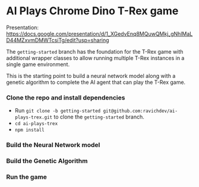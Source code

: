 # AI Plays Chrome Dino T-Rex game
Presentation: https://docs.google.com/presentation/d/1_XGedvEnq8MQuwQMkj_gNhlMaLD44MZxvmDMWTcsiTg/edit?usp=sharing

The `getting-started` branch has the foundation for the T-Rex game with additional wrapper classes to allow running multiple T-Rex instances in a single game environment.

This is the starting point to build a neural network model along with a genetic algorithm to complete the AI agent that can play the T-Rex game.

### Clone the repo and install dependencies
- Run `git clone -b getting-started git@github.com:ravichdev/ai-plays-trex.git` to clone the `getting-started` branch.
- `cd ai-plays-trex`
- `npm install`

### Build the Neural Network model

### Build the Genetic Algorithm

### Run the game
